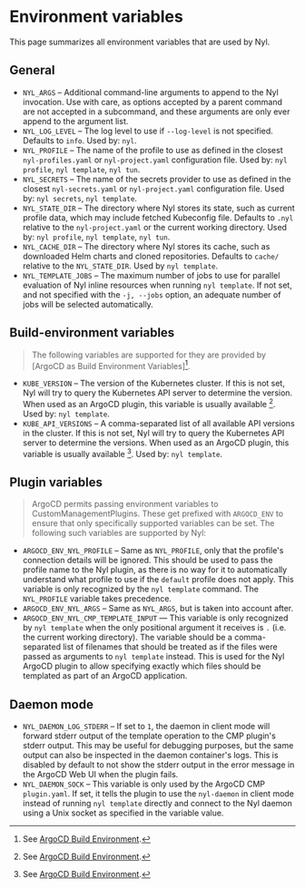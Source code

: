 # Environment variables

This page summarizes all environment variables that are used by Nyl.

## General

- `NYL_ARGS` &ndash; Additional command-line arguments to append to the Nyl invocation. Use with care, as options
  accepted by a parent command are not accepted in a subcommand, and these arguments are only ever append to the
  argument list.
- `NYL_LOG_LEVEL` &ndash; The log level to use if `--log-level` is not specified. Defaults to `info`. Used by: `nyl`.
- `NYL_PROFILE` &ndash; The name of the profile to use as defined in the closest `nyl-profiles.yaml` or
  `nyl-project.yaml` configuration file. Used by: `nyl profile`, `nyl template`, `nyl tun`.
- `NYL_SECRETS` &ndash; The name of the secrets provider to use as defined in the closest `nyl-secrets.yaml` or
  `nyl-project.yaml` configuration file. Used by: `nyl secrets`, `nyl template`.
- `NYL_STATE_DIR` &ndash; The directory where Nyl stores its state, such as current profile data, which may include
  fetched Kubeconfig file. Defaults to `.nyl` relative to the `nyl-project.yaml` or the current working directory.
  Used by: `nyl profile`, `nyl template`, `nyl tun`.
- `NYL_CACHE_DIR` &ndash; The directory where Nyl stores its cache, such as downloaded Helm charts and cloned
  repositories. Defaults to `cache/` relative to the `NYL_STATE_DIR`. Used by `nyl template`.
- `NYL_TEMPLATE_JOBS` &ndash; The maximum number of jobs to use for parallel evaluation of Nyl inline resources
  when running `nyl template`. If not set, and not specified with the `-j, --jobs` option, an adequate number of jobs
  will be selected automatically.

## Build-environment variables

> The following variables are supported for they are provided by [ArgoCD as Build Environment Variables][^ArgoBuildEnv].

- `KUBE_VERSION` &ndash; The version of the Kubernetes cluster. If this is not set, Nyl will try to query the Kubernetes
  API server to determine the version. When used as an ArgoCD plugin, this variable is usually available
  [^ArgoBuildEnv]. Used by: `nyl template`.
- `KUBE_API_VERSIONS` &ndash; A comma-separated list of all available API versions in the cluster. If this is not set,
  Nyl will try to query the Kubernetes API server to determine the versions. When used as an ArgoCD plugin, this
  variable is usually available [^ArgoBuildEnv]. Used by: `nyl template`.

## Plugin variables

> ArgoCD permits passing environment variables to CustomManagementPlugins. These get prefixed with `ARGOCD_ENV` to
> ensure that only specifically supported variables can be set. The following such variables are supported by Nyl:

- `ARGOCD_ENV_NYL_PROFILE` &ndash; Same as `NYL_PROFILE`, only that the profile's connection details will be ignored.
  This should be used to pass the profile name to the Nyl plugin, as there is no way for it to automatically understand
  what profile to use if the `default` profile does not apply. This variable is only recognized by the `nyl template`
  command. The `NYL_PROFILE` variable takes precedence.
- `ARGOCD_ENV_NYL_ARGS` &ndash; Same as `NYL_ARGS`, but is taken into account after.
- `ARGOCD_ENV_NYL_CMP_TEMPLATE_INPUT` &mdash; This variable is only recognized by `nyl template` when the only positional argument
  it receives is `.` (i.e. the current working directory). The variable should be a comma-separated list of filenames
  that should be treated as if the files were passed as arguments to `nyl template` instead. This is used for the Nyl
  ArgoCD plugin to allow specifying exactly which files should be templated as part of an ArgoCD application.

[^ArgoBuildEnv]: See [ArgoCD Build Environment](https://argo-cd.readthedocs.io/en/stable/user-guide/build-environment/).

## Daemon mode

- `NYL_DAEMON_LOG_STDERR` &ndash; If set to `1`, the daemon in client mode will forward stderr output of the
  template operation to the CMP plugin's stderr output. This may be useful for debugging purposes, but the same output
  can also be inspected in the daemon container's logs. This is disabled by default to not show the stderr output
  in the error message in the ArgoCD Web UI when the plugin fails.
- `NYL_DAEMON_SOCK` &ndash; This variable is only used by the ArgoCD CMP `plugin.yaml`. If set, it tells the plugin
  to use the `nyl-daemon` in client mode instead of running `nyl template` directly and connect to the Nyl daemon using
  a Unix socket as specified in the variable value.
